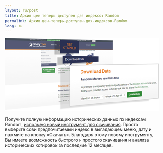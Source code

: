```yaml
---
layout: ru/post
title: Архив цен теперь доступен для индексов Random
permalink: Архив-цен-теперь-доступен-для-индексов-Random
lang: ru
---
```


[![](/post_images/24673887_orig.png)](https://www.binary.com/get-started/random-markets?l=RU&utm_medium=social&utm_source=blog&utm_content=whatsnew#random_download)

Получите полную информацию исторических данных по индексам Random, [используя новый инструмент для скачивания](https://www.binary.com/get-started/random-markets?l=RU&utm_medium=social&utm_source=blog&utm_content=whatsnew#random_download). Просто выберите совй предпочитаемый индекс в выпадающем меню, дату и нажмите на кнопку «Скачать». Благодаря этому новому инструменту, Вы имеете возможность быстрого и простого скачивания и анализа исторических котировок за последние 12 месяцев.
